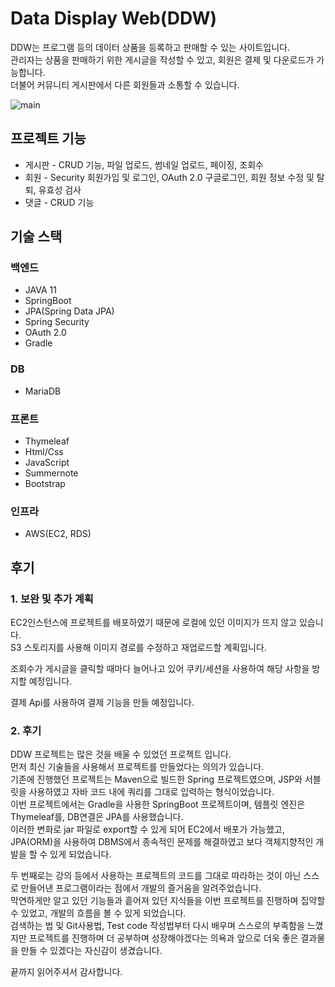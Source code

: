 # Data Display Web(DDW)

DDW는 프로그램 등의 데이터 상품을 등록하고 판매할 수 있는 사이트입니다.  
관리자는 상품을 판매하기 위한 게시글을 작성할 수 있고, 회원은 결제 및 다운로드가 가능합니다.  
더불어 커뮤니티 게시판에서 다른 회원들과 소통할 수 있습니다.  

![main](https://github.com/dasl1101/DDW/assets/102366257/f87f48b5-2ec8-4465-975d-9e33d6078634)

## 프로젝트 기능
* 게시판 - CRUD 기능, 파일 업로드, 썸네일 업로드, 페이징, 조회수  
* 회원 - Security 회원가입 및 로그인, OAuth 2.0 구글로그인, 회원 정보 수정 및 탈퇴, 유효성 검사  
* 댓글 - CRUD 기능  


## 기술 스택

### 백엔드
* JAVA 11  
* SpringBoot  
* JPA(Spring Data JPA)  
* Spring Security  
* OAuth 2.0  
* Gradle  

### DB
* MariaDB  

### 프론트
* Thymeleaf  
* Html/Css  
* JavaScript  
* Summernote  
* Bootstrap  

### 인프라
* AWS(EC2, RDS)  


## 후기

### 1. 보완 및 추가 계획

EC2인스턴스에 프로젝트를 배포하였기 때문에 로컬에 있던 이미지가 뜨지 않고 있습니다.  
S3 스토리지를 사용해 이미지 경로를 수정하고 재업로드할 계획입니다.  

조회수가 게시글을 클릭할 때마다 늘어나고 있어 쿠키/세션을 사용하여 해당 사항을 방지할 예정입니다.  

결제 Api를 사용하여 결제 기능을 만들 예정입니다.  

### 2. 후기

DDW 프로젝트는 많은 것을 배울 수 있었던 프로젝트 입니다.  
먼저 최신 기술들을 사용해서 프로젝트를 만들었다는 의의가 있습니다.  
기존에 진행했던 프로젝트는 Maven으로 빌드한 Spring 프로젝트였으며, JSP와 서블릿을 사용하였고 자바 코드 내에 쿼리를 그대로 입력하는 형식이었습니다.  
이번 프로젝트에서는 Gradle을 사용한 SpringBoot 프로젝트이며, 템플릿 엔진은 Thymeleaf를, DB연결은 JPA를 사용했습니다.  
이러한 변화로 jar 파일로 export할 수 있게 되어 EC2에서 배포가 가능했고, JPA(ORM)을 사용하여 DBMS에서 종속적인 문제를 해결하였고 보다 객체지향적인 개발을 할 수 있게 되었습니다.  
  
두 번째로는 강의 등에서 사용하는 프로젝트의 코드를 그대로 따라하는 것이 아닌 스스로 만들어낸 프로그램이라는 점에서 개발의 즐거움을 알려주었습니다.  
막연하게만 알고 있던 기능들과 흩어져 있던 지식들을 이번 프로젝트를 진행하며 집약할 수 있었고, 개발의 흐름을 볼 수 있게 되었습니다.  
검색하는 법 및 Git사용법, Test code 작성법부터 다시 배우며 스스로의 부족함을 느꼈지만 프로젝트를 진행하며 더 공부하며 성장해야겠다는 의욕과 앞으로 더욱 좋은 결과물을 만들 수 있겠다는 자신감이 생겼습니다.  
  
끝까지 읽어주셔서 감사합니다.  

